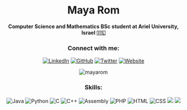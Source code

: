 <h1 align="center">Maya Rom</h1>

<p align="center">
  <b>Computer Science and Mathematics BSc student at Ariel University, Israel 🇮🇱</b>
</p>

<h3 align="center">Connect with me:</h3>

<p align="center">
  <a href="https://linkedin.com/in/maya-rom" target="_blank">
    <img src="https://img.shields.io/badge/-Maya%20Rom-blue?style=flat-square&logo=Linkedin&logoColor=white&link=https://linkedin.com/in/maya-rom/" alt="LinkedIn"></a>
  <a href="https://github.com/mayarom" target="_blank">
    <img src="https://img.shields.io/badge/-mayarom-black?style=flat-square&logo=Github&logoColor=white&link=https://github.com/mayarom/" alt="GitHub"></a>
  <a href="https://twitter.com/mayarom_" target="_blank">
    <img src="https://img.shields.io/badge/-@mayarom_-blue?style=flat-square&logo=Twitter&logoColor=white&link=https://twitter.com/mayarom_" alt="Twitter"></a>
  <a href="https://mayarom.github.io" target="_blank">
    <img src="https://img.shields.io/badge/-mayarom.github.io-green?style=flat-square&logo=Google-chrome&logoColor=white&link=https://mayarom.github.io" alt="Website"></a>
</p>

<p align="center">
  <img src="https://komarev.com/ghpvc/?username=mayarom&label=Profile%20views&color=blue&style=flat-square" alt="mayarom">
</p>

<h3 align="center">Skills:</h3>

<p align="center">
  <img src="https://img.shields.io/badge/-Java-007396?style=flat-square&logo=Java&logoColor=white" alt="Java">
  <img src="https://img.shields.io/badge/-Python-3776AB?style=flat-square&logo=Python&logoColor=white" alt="Python">
  <img src="https://img.shields.io/badge/-C-00599C?style=flat-square&logo=C&logoColor=white" alt="C">
  <img src="https://img.shields.io/badge/-C++-00599C?style=flat-square&logo=C%2B%2B&logoColor=white" alt="C++">
  <img src="https://img.shields.io/badge/-Assembly-4B0082?style=flat-square&logo=Assembly&logoColor=white" alt="Assembly">
  <img src="https://img.shields.io/badge/-PHP-777BB4?style=flat-square&logo=PHP&logoColor=white" alt="PHP">
  <img src="https://img.shields.io/badge/-HTML-E34F26?style=flat-square&logo=HTML5&logoColor=white" alt="HTML">
  <img src="https://img.shields.io/badge/-CSS-1572B6?style=flat-square&logo=CSS3&logoColor=white" alt="CSS">
  <img src="https://img.shields.io/badge/-JavaScript-F7DF1E?style=flat-square&logo=JavaScript&logoColor
  
  <p align="center"> <img src="https://github.com/mayarom/mayarom/blob/main/giff/source.gif" /> </p>

